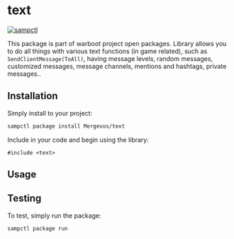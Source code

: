 # text

[![sampctl](https://img.shields.io/badge/sampctl-text-2f2f2f.svg?style=for-the-badge)](https://github.com/Mergevos/text)

This package is part of warboot project open packages. 
Library allows you to do all things with various text functions (in game related), such as `SendClientMessage(ToAll)`, having message levels, random messages, customized messages, message channels, mentions and hashtags, private messages..
## Installation

Simply install to your project:

```bash
sampctl package install Mergevos/text
```

Include in your code and begin using the library:

```pawn
#include <text>
```

## Usage

<!--
Write your code documentation or examples here. If your library is documented in
the source code, direct users there. If not, list your API and describe it well
in this section. If your library is passive and has no API, simply omit this
section.
-->

## Testing

<!--
Depending on whether your package is tested via in-game "demo tests" or
y_testing unit-tests, you should indicate to readers what to expect below here.
-->

To test, simply run the package:

```bash
sampctl package run
```

